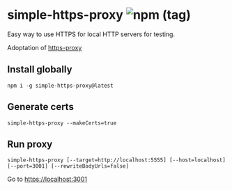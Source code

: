 # simple-https-proxy ![npm (tag)](https://img.shields.io/npm/v/simple-https-proxy/latest.svg)

Easy way to use HTTPS for local HTTP servers for testing.

Adoptation of [https-proxy](https://github.com/yavorskiy/https-proxy)

## Install globally

```
npm i -g simple-https-proxy@latest
```

## Generate certs

```
simple-https-proxy --makeCerts=true
```

## Run proxy

```
simple-https-proxy [--target=http://localhost:5555] [--host=localhost] [--port=3001] [--rewriteBodyUrls=false]
```

Go to [https://localhost:3001](https://localhost:3001)

